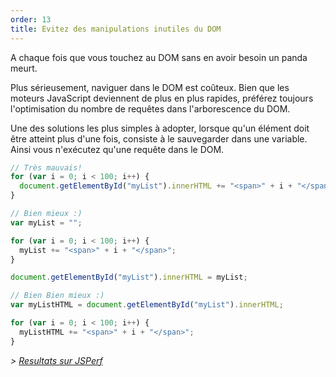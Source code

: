 ```yaml
---
order: 13
title: Evitez des manipulations inutiles du DOM
---
```


A chaque fois que vous touchez au DOM sans en avoir besoin un panda meurt.

Plus sérieusement, naviguer dans le DOM est coûteux. Bien que les moteurs JavaScript deviennent de plus en plus rapides, préférez toujours l'optimisation du nombre de requêtes dans l'arborescence du DOM.

Une des solutions les plus simples à adopter, lorsque qu'un élément doit être atteint plus d'une fois, consiste à le sauvegarder dans une variable. Ainsi vous n'exécutez qu'une requête dans le DOM.

```js
// Très mauvais!
for (var i = 0; i < 100; i++) {
  document.getElementById("myList").innerHTML += "<span>" + i + "</span>";
}
```

```js
// Bien mieux :)
var myList = "";

for (var i = 0; i < 100; i++) {
  myList += "<span>" + i + "</span>";
}

document.getElementById("myList").innerHTML = myList;
```

```js
// Bien Bien mieux :)
var myListHTML = document.getElementById("myList").innerHTML;

for (var i = 0; i < 100; i++) {
  myListHTML += "<span>" + i + "</span>";
}
```

*> [Resultats sur JSPerf](http://jsperf.com/browser-diet-dom-manipulation/11)*
